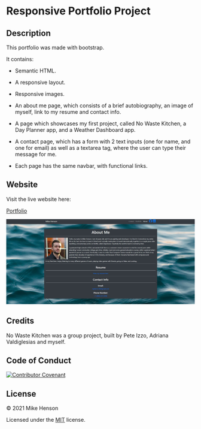 # Responsive Portfolio Project


## Description

This portfolio was made with bootstrap.

It contains:

* Semantic HTML.  

* A responsive layout.  

* Responsive images.  

* An about me page, which consists of a brief autobiography, an image of myself, link to my resume and contact info.

* A page which showcases my first project, called No Waste Kitchen, a Day Planner app, and a Weather Dashboard app.

* A contact page, which has a form with 2 text inputs (one for name, and one for email) as well as a textarea tag, where the user can type their message for me.  

* Each page has the same navbar, with functional links.  

## Website

Visit the live website here:  

[Portfolio](https://mikeh138.github.io/mhenson-responsive-portfolio/)  

![Preview of portfolio website](./assets/images/preview2.jpg)

## Credits

No Waste Kitchen was a group project, built by Pete Izzo, Adriana Valdiglesias and myself.

## Code of Conduct

[![Contributor Covenant](https://img.shields.io/badge/Contributor%20Covenant-v2.0%20adopted-ff69b4.svg)](code_of_conduct.md)  

## License

&copy; 2021 Mike Henson

Licensed under the [MIT](LICENSE.txt) license.
